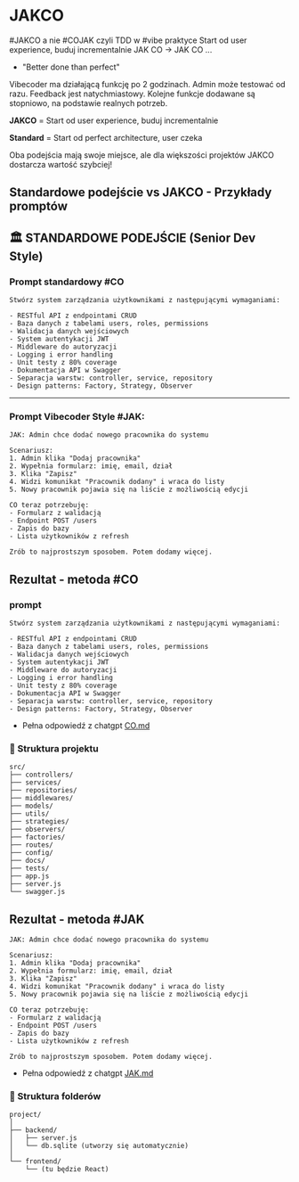# JAKCO

#JAKCO a nie #COJAK czyli TDD w #vibe praktyce
Start od user experience, buduj incrementalnie JAK CO -> JAK CO ...

- "Better done than perfect"

Vibecoder ma działającą funkcję po 2 godzinach. Admin może testować od razu. Feedback jest natychmiastowy. Kolejne funkcje dodawane są stopniowo, na podstawie realnych potrzeb.

**JAKCO** = Start od user experience, buduj incrementalnie

**Standard** = Start od perfect architecture, user czeka

Oba podejścia mają swoje miejsce, ale dla większości projektów JAKCO dostarcza wartość szybciej! 



## Standardowe podejście vs JAKCO - Przykłady promptów

## 🏛️ **STANDARDOWE PODEJŚCIE** (Senior Dev Style)

### Prompt standardowy #CO

```
Stwórz system zarządzania użytkownikami z następującymi wymaganiami:

- RESTful API z endpointami CRUD
- Baza danych z tabelami users, roles, permissions
- Walidacja danych wejściowych
- System autentykacji JWT
- Middleware do autoryzacji
- Logging i error handling
- Unit testy z 80% coverage
- Dokumentacja API w Swagger
- Separacja warstw: controller, service, repository
- Design patterns: Factory, Strategy, Observer
```


---


### Prompt Vibecoder Style #JAK:
```
JAK: Admin chce dodać nowego pracownika do systemu

Scenariusz:
1. Admin klika "Dodaj pracownika" 
2. Wypełnia formularz: imię, email, dział
3. Klika "Zapisz" 
4. Widzi komunikat "Pracownik dodany" i wraca do listy
5. Nowy pracownik pojawia się na liście z możliwością edycji

CO teraz potrzebuję:
- Formularz z walidacją
- Endpoint POST /users  
- Zapis do bazy
- Lista użytkowników z refresh

Zrób to najprostszym sposobem. Potem dodamy więcej.
```



## Rezultat - metoda #CO

### prompt

```
Stwórz system zarządzania użytkownikami z następującymi wymaganiami:

- RESTful API z endpointami CRUD
- Baza danych z tabelami users, roles, permissions
- Walidacja danych wejściowych
- System autentykacji JWT
- Middleware do autoryzacji
- Logging i error handling
- Unit testy z 80% coverage
- Dokumentacja API w Swagger
- Separacja warstw: controller, service, repository
- Design patterns: Factory, Strategy, Observer
```    

+ Pełna odpowiedź z chatgpt [CO.md](CO.md)

### 📁 Struktura projektu

```
src/
├── controllers/
├── services/
├── repositories/
├── middlewares/
├── models/
├── utils/
├── strategies/
├── observers/
├── factories/
├── routes/
├── config/
├── docs/
├── tests/
├── app.js
├── server.js
└── swagger.js
```






## Rezultat - metoda #JAK


```
JAK: Admin chce dodać nowego pracownika do systemu

Scenariusz:
1. Admin klika "Dodaj pracownika" 
2. Wypełnia formularz: imię, email, dział
3. Klika "Zapisz" 
4. Widzi komunikat "Pracownik dodany" i wraca do listy
5. Nowy pracownik pojawia się na liście z możliwością edycji

CO teraz potrzebuję:
- Formularz z walidacją
- Endpoint POST /users  
- Zapis do bazy
- Lista użytkowników z refresh

Zrób to najprostszym sposobem. Potem dodamy więcej.
```

+ Pełna odpowiedź z chatgpt [JAK.md](JAK.md)

### 📁 Struktura folderów

```
project/
│
├── backend/
│   ├── server.js
│   └── db.sqlite (utworzy się automatycznie)
│
└── frontend/
    └── (tu będzie React)
```
